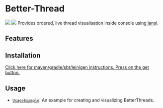# Better-Thread
[![](https://jitpack.io/v/Osiris-Team/Better-Thread.svg)](https://jitpack.io/#Osiris-Team/Better-Thread)
[![](https://jitci.com/gh/Osiris-Team/Better-Thread/svg)](https://jitci.com/gh/Osiris-Team/Better-Thread)
Provides ordered, live thread visualisation inside console using [jansi](http://fusesource.github.io/jansi/).

## Features

## Installation

[Click here for maven/gradle/sbt/leinigen instructions. Press on the get button.](https://jitpack.io/#Osiris-Team/Better-Thread/)

## Usage
* [`UsageExample`](https://github.com/Osiris-Team/Better-Thread/blob/main/src/test/java/UsageExample.java): An example for creating and visualizing BetterThreads.
